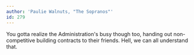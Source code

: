 ```yaml
---
author: 'Paulie Walnuts, "The Sopranos"'
id: 279
---
```


You gotta realize the Administration's busy though too, handing out non-competitive building contracts to their friends. Hell, we can all understand that.